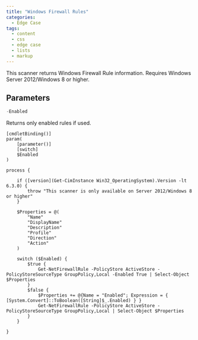 ```yaml
---
title: "Windows Firewall Rules"
categories:
  - Edge Case
tags:
  - content
  - css
  - edge case
  - lists
  - markup
---
```



This scanner returns Windows Firewall Rule information. Requires Windows Server 2012/Windows 8 or higher.

## Parameters

```powershell
-Enabled
```

Returns only enabled rules if used.


	[cmdletBinding()]
	param(
		[parameter()]
		[switch]
		$Enabled
	)

	process {
		
		if ([version](Get-CimInstance Win32_OperatingSystem).Version -lt 6.3.0) {
			throw "This scanner is only available on Server 2012/Windows 8 or higher"
		}
		
		$Properties = @(
			"Name"
			"DisplayName"
			"Description"
			"Profile"
			"Direction"
			"Action"
		)

		switch ($Enabled) {
			$true {
				Get-NetFirewallRule -PolicyStore ActiveStore -PolicyStoreSourceType GroupPolicy,Local -Enabled True | Select-Object $Properties
			}
			$false {
				$Properties += @{Name = "Enabled"; Expression = { [System.Convert]::ToBoolean([String]$_.Enabled) } }
				Get-NetFirewallRule -PolicyStore ActiveStore -PolicyStoreSourceType GroupPolicy,Local | Select-Object $Properties
			}
		}

	}